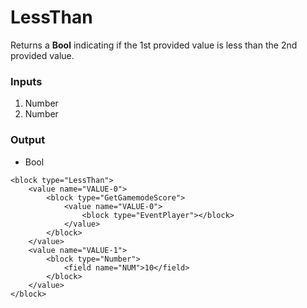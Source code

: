 # LessThan

Returns a **Bool** indicating if the 1st provided value is less than the 2nd provided value.

### Inputs

1. Number
2. Number

### Output

-   Bool

```blockly
<block type="LessThan">
    <value name="VALUE-0">
        <block type="GetGamemodeScore">
            <value name="VALUE-0">
                <block type="EventPlayer"></block>
            </value>
        </block>
    </value>
    <value name="VALUE-1">
        <block type="Number">
            <field name="NUM">10</field>
        </block>
    </value>
</block>
```

